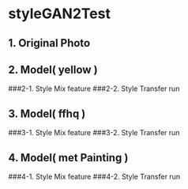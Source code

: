 # styleGAN2Test

## 1. Original Photo

## 2. Model( yellow ) 
###2-1. Style Mix feature
###2-2. Style Transfer run

## 3. Model( ffhq ) 
###3-1. Style Mix feature
###3-2. Style Transfer run

## 4. Model( met Painting ) 
###4-1. Style Mix feature
###4-2. Style Transfer run

